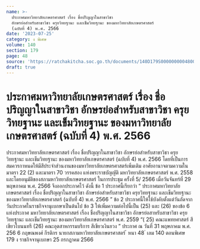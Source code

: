 ```yaml
---
name: >-
  ประกาศมหาวิทยาลัยเกษตรศาสตร์ เรื่อง ชื่อปริญญาในสาขาวิชา
  อักษรย่อสำหรับสาขาวิชา ครุยวิทยฐานะ และเข็มวิทยฐานะ ของมหาวิทยาลัยเกษตรศาสตร์
  (ฉบับที่ 4) พ.ศ. 2566
date: '2023-07-25'
category: ง พิเศษ
volume: 140
section: 179
page: 48
source: 'https://ratchakitcha.soc.go.th/documents/140D179S0000000004800.pdf'
draft: true
---
```


# ประกาศมหาวิทยาลัยเกษตรศาสตร์ เรื่อง ชื่อปริญญาในสาขาวิชา อักษรย่อสำหรับสาขาวิชา ครุยวิทยฐานะ และเข็มวิทยฐานะ ของมหาวิทยาลัยเกษตรศาสตร์ (ฉบับที่ 4) พ.ศ. 2566

ประกาศมหาวิทยาลัยเกษตรศาสตร์ เรื่อง ชื่อปริญญาในสาขาวิชา อักษรย่อสำหรับสาขาวิชา ครุยวิทยฐานะ และเข็มวิทยฐานะ ของมหาวิทยาลัยเกษตรศาสตร์ (ฉบับที่ 4) พ.ศ. 2566 โดยที่เป็นการสมควรกาหนดให้มีสีประจำส่วนงานของมหาวิทยาลัยเกษตรศาสตร์เพิ่มเติม อาศัยอานาจตามความในมาตรา 22 (2) และมาตรา 70 วรรคสอง แห่งพระราชบัญญัติ มหาวิทยาลัยเกษตรศาสตร์ พ.ศ. 2558 และโดยอนุมัติของสภามหาวิทยาลัยเกษตรศาสตร์ ในการประชุม ครั้งที่ 5/ 2566 เมื่อวันจันทร์ที่ 29 พฤษภาคม พ.ศ. 2566 จึงออกประกาศไว้ ดังนี้ ข้อ 1 ประกาศนี้เรียกว่า “ ประกาศมหาวิทยาลัยเกษตรศาสตร์ เรื่อง ชื่อปริญญาในสาขาวิชา อักษรย่อสำหรับสาขาวิชา ครุยวิทยฐานะ และเข็มวิทยฐานะ ของมหาวิทยาลัยเกษตรศาสตร์ (ฉบับที่ 4) พ.ศ. 2566 ” ข้อ 2 ประกาศนี้ให้ใช้บังคับตั้งแต่วันถัดจากวันประกาศในราชกิจจานุเบกษาเป็นต้นไป ข้อ 3 ให้เพิ่มความต่อไปนี้เป็น (25) และ (26) ของข้อ 6 แห่งประกาศ มหาวิทยาลัยเกษตรศาสตร์ เรื่อง ชื่อปริญญาในสาขาวิชา อักษรย่อสาหรับสาขาวิชา ครุยวิทยฐานะ และเข็มวิทยฐานะ ของมหาวิทยาลัยเกษตรศาสตร์ พ.ศ. 2559 “( 25) คณะแพทยศาสตร์ สีเขียวใบนนทรี (26) คณะอุตสาหกรรมบริการ สีเขียวเงินยวง ” ประกาศ ณ วันที่ 31 พฤษภาคม พ.ศ. 256 6 กฤษณพงศ์ กีรติกร นายกสภามหาวิทยาลัยเกษตรศาสตร์ ้ หนา 48 ่ เลม 140 ตอนพิเศษ 179 ง ราชกิจจานุเบกษา 25 กรกฎาคม 2566
